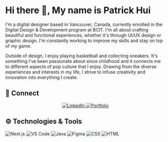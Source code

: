 <h1 align="left" > Hi there 👋, My name is Patrick Hui </h1>
<p> I'm a digital designer based in Vancouver, Canada, currently enrolled in the Digital Design & Development program at BCIT. I'm all about crafting beautiful and functional experiences, whether it's through UI/UX design or graphic design. I'm constantly working to improve my skills and stay on top of my game.

Outside of design, I enjoy playing basketball and collecting sneakers. It's something I've been passionate about since childhood and it connects me to different aspects of pop culture that I enjoy. Drawing from the diverse experiences and interests in my life, I strive to infuse creativity and innovation into everything I create. </p>
<h2 align=left>
📧 Connect
</h2>

<p  align="center">
  <a href="https://www.linkedin.com/in/patrick-hui-design">
    <img src="https://img.shields.io/badge/LinkedIn-0077B5?style=for-the-badge&logo=linkedin&logoColor=white" alt="LinkedIn">
  </a>

  <a href="https://www.patrickhui.design/">
    <img src="https://img.shields.io/badge/Portfolio-100000?style=for-the-badge&logo=ko-fi&logoColor=white" alt="Portfolio">
  </a>
</p>

<h2 align="left">⚙️ Technologies & Tools </h2>

<p>
  <img src="https://img.shields.io/badge/Next.js-000000?style=for-the-badge&logo=nextdotjs&logoColor=white" alt="Next.js">
  <img src="https://img.shields.io/badge/VSCode-007ACC?style=for-the-badge&logo=visualstudiocode&logoColor=white" alt="VS Code">
  <img src="https://img.shields.io/badge/Java-ED8B00?style=for-the-badge&logo=java&logoColor=white" alt="Java">
  <img src="https://img.shields.io/badge/Figma-ff3d71?style=for-the-badge&logo=figma&logoColor=white" alt="Figma">
  <img src="https://img.shields.io/badge/CSS-239120?style=for-the-badge&logo=css3&logoColor=white" alt="CSS">
  <img src="https://img.shields.io/badge/HTML5-E34F26?style=for-the-badge&logo=html5&logoColor=white" alt="HTML">
</p>
